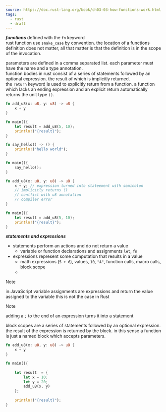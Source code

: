 ```yaml
---
source: https://doc.rust-lang.org/book/ch03-03-how-functions-work.html
tags:
  - rust
  - draft
---
```

***functions***
defined with the `fn` keyword  
rust function use `snake_case` by convention. 
the location of a functions definition does not matter, all that matter is that the definition is in the scope of the invocation.

parameters are defined in a comma separated list. each parameter must have the name and a type annotation.  
function bodies in rust consist of a series of statements followed by an optional expression. the result of which is implicitly returned.  
the `return` keyword is used to explicitly return from a function.
a function which lacks an ending expression and an explicit return automatically returns the unit type `()`.

```rust
fn add_u8(x: u8, y: u8) -> u8 {
    x + y
}

fn main(){
    let result = add_u8(5, 10);
    println!("{result}");
}
```

```rust
fn say_hello() -> () {
    println!("hello world");
}

fn main(){
    say_hello();
}
```

```rust
fn add_u8(x: u8, y: u8) -> u8 {
    x + y; // expression turned into stateement with semicolon
    // implicitly returns ()
    // conlfict with u8 annotation
    // compiler error
}

fn main(){
    let result = add_u8(5, 10);
    println!("{result}");
}
```


***statements and expressions***
- statements perform an actions and do not return a value
  - variable or function declarations and assignments `let`, `fn`
- expressions represent some computation that results in a value
  - math expressions (`5 + 6`), values, `10`, `"A"`, function calls, macro calls, block scope
  - 
> [!note]
> in JavaScript variable assignments are expressions and return the value assigned to the variable this is not the case in Rust

> [!note]
> adding a `;` to the end of an expression turns it into a statement

block scopes are a series of statements followed by an optional expression. the result of the expression is returned by the block. in this sense a function is just a named block which accepts parameters.

```rust
fn add_u8(x: u8, y: u8) -> u8 {
    x + y
}

fn main(){
    
    let result  = {
        let x = 10;
        let y = 20;
        add_u8(x, y)
    };
    
    println!("{result}");
}
```

